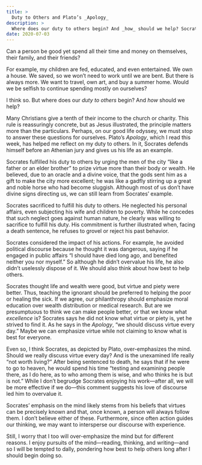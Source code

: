 ```yaml
---
title: >
  Duty to Others and Plato’s _Apology_
description: >
  Where does our duty to others begin? And _how_ should we help? Socrates’ life, as presented in Plato’s _Apology_, provides material for reflection.
date: 2020-07-03
---
```


Can a person be good yet spend all their time and money on themselves, their family, and their friends?

For example, my children are fed, educated, and even entertained. We own a house. We saved, so we won’t need to work until we are bent. But there is always more. We want to travel, own art, and buy a summer home. Would we be selfish to continue spending mostly on ourselves?

I think so. But where does our _duty to others_ begin? And _how_ should we help?

Many Christians give a tenth of their income to the church or charity. This rule is reassuringly concrete, but as Jesus illustrated, the principle matters more than the particulars. Perhaps, on our good life odyssey, we must stop to answer these questions for ourselves. Plato’s _Apology_, which I read this week, has helped me reflect on my duty to others. In it, Socrates defends himself before an Athenian jury and gives us his life as an example.

Socrates fulfilled his duty to others by urging the men of the city “like a father or an elder brother” to prize virtue more than their body or wealth. He believed, due to an oracle and a divine voice, that the gods sent him as a gift to make the city more excellent; he was like a gadfly stirring up a great and noble horse who had become sluggish. Although most of us don’t have divine signs directing us, we can still learn from Socrates’ example.

Socrates sacrificed to fulfill his duty to others. He neglected his personal affairs, even subjecting his wife and children to poverty. While he concedes that such neglect goes against human nature, he clearly was willing to sacrifice to fulfill his duty.  His commitment is further illustrated when, facing a death sentence, he refuses to grovel or reject his past behavior.

Socrates considered the impact of his actions. For example, he avoided political discourse because he thought it was dangerous, saying if he engaged in public affairs “I should have died long ago, and benefited neither you nor myself.” So although he didn’t overvalue his life, he also didn’t uselessly dispose of it. We should also think about how best to help others.

Socrates thought life and wealth were good, but virtue and piety were better. Thus, teaching the ignorant should be preferred to helping the poor or healing the sick. If we agree, our philanthropy should emphasize moral education over wealth distribution or medical research. But are we presumptuous to think we can make people better, or that we know what _excellence_ is? Socrates says he did not know what virtue or piety is, yet he strived to find it. As he says in the _Apology_, “we should discuss virtue every day.” Maybe we can emphasize virtue while not claiming to know what is best for everyone.

Even so, I think Socrates, as depicted by Plato, over-emphasizes the mind. Should we really discuss virtue every day? And is the unexamined life really “not worth living?” After being sentenced to death, he says that if he were to go to heaven, he would spend his time “testing and examining people there, as I do here, as to who among them is wise, and who thinks he is but is not.” While I don’t begrudge Socrates enjoying his work—after all, we will be more effective if we do—this comment suggests his love of discourse led him to overvalue it.

Socrates’ emphasis on the mind likely stems from his beliefs that virtues can be precisely known and that, once known, a person will always follow them. I don’t believe either of these. Furthermore, since often action guides our thinking, we may want to intersperse our discourse with experience.

Still, I worry that I too will over-emphasize the mind but for different reasons. I enjoy pursuits of the mind—reading, thinking, and writing—and so I will be tempted to dally, pondering how best to help others long after I should begin doing so.
